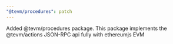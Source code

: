 ```yaml
---
"@tevm/procedures": patch
---
```


Added @tevm/procedures package. This package implements the @tevm/actions JSON-RPC api fully with ethereumjs EVM
